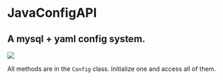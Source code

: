 # JavaConfigAPI
## A mysql + yaml config system.

[![](https://jitpack.io/v/Daschi1/ConfigSystem.svg)](https://jitpack.io/#Daschi1/ConfigSystem)

All methods are in the `Config` class. Initialize one and access all of them.
